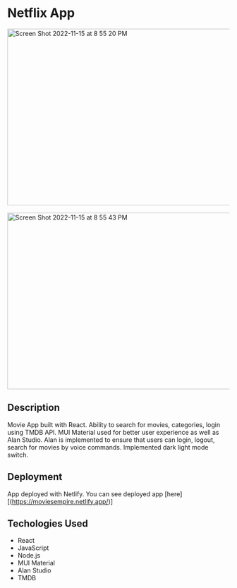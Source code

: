 # Netflix App

<img width="1433" alt="Screen Shot 2022-11-15 at 8 55 20 PM" src="https://user-images.githubusercontent.com/89114955/202064433-02c8a96a-7ad9-4d80-89f2-a02fe716b7b1.png" height="400em">
&nbsp;
&nbsp;
<img width="1427" alt="Screen Shot 2022-11-15 at 8 55 43 PM" src="https://user-images.githubusercontent.com/89114955/202064661-45e93feb-2488-46e5-b670-6a0f9643e194.png" height="400em">

## Description

Movie App built with React. Ability to search for movies, categories, login using TMDB API. MUI Material used for better user experience as well as Alan Studio. Alan is implemented to ensure that users can login, logout, search for movies by voice commands. 
Implemented dark light mode switch.

## Deployment

App deployed with Netlify.
You can see deployed app [here][(https://moviesempire.netlify.app/)]


## Techologies Used

* React
* JavaScript
* Node.js
* MUI Material
* Alan Studio
* TMDB